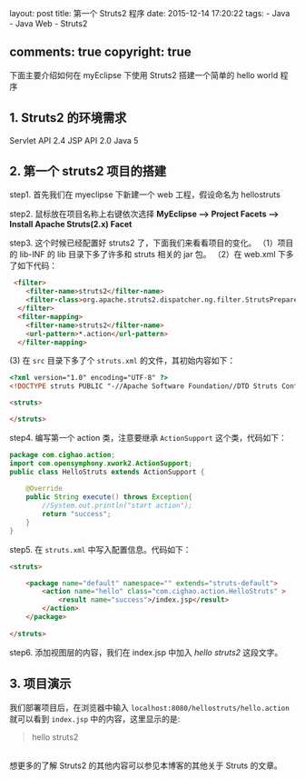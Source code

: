 layout: post
title: 第一个 Struts2 程序
date: 2015-12-14 17:20:22
tags: 
	- Java
	- Java Web
	- Struts2

comments: true
copyright: true
---


下面主要介绍如何在 myEclipse 下使用 Struts2 搭建一个简单的 hello world 程序

## 1. Struts2 的环境需求 ##
Servlet API 2.4
JSP API 2.0
Java 5

## 2. 第一个 struts2 项目的搭建 ##

step1. 首先我们在 myeclipse 下新建一个 web 工程，假设命名为 hellostruts

<!--more-->

step2. 鼠标放在项目名称上右键依次选择 **MyEclipse --> Project Facets --> Install Apache Struts(2.x) Facet**

step3. 这个时候已经配置好 struts2 了，下面我们来看看项目的变化。
（1）项目的 lib-INF 的 lib 目录下多了许多和 struts 相关的 jar 包。
（2）在 web.xml 下多了如下代码：
```html
 <filter>
    <filter-name>struts2</filter-name>
    <filter-class>org.apache.struts2.dispatcher.ng.filter.StrutsPrepareAndExecuteFilter</filter-class>
  </filter>
  <filter-mapping>
    <filter-name>struts2</filter-name>
    <url-pattern>*.action</url-pattern>
  </filter-mapping>
```
(3) 在 <code>src</code> 目录下多了个 <code>struts.xml</code> 的文件，其初始内容如下：
```html
<?xml version="1.0" encoding="UTF-8" ?>
<!DOCTYPE struts PUBLIC "-//Apache Software Foundation//DTD Struts Configuration 2.1//EN" "http://struts.apache.org/dtds/struts-2.1.dtd">

<struts>

</struts>    
```
step4. 编写第一个 action 类，注意要继承 <code>ActionSupport</code> 这个类，代码如下：
```java
package com.cighao.action;
import com.opensymphony.xwork2.ActionSupport;
public class HelloStruts extends ActionSupport {
	
	@Override
	public String execute() throws Exception{
		//System.out.println("start action");
		return "success";
	}
}
```

step5. 在 <code>struts.xml</code> 中写入配置信息。代码如下：
```html
<struts>

	<package name="default" namespace="" extends="struts-default">
		<action name="hello" class="com.cighao.action.HelloStruts" >
			<result name="success">/index.jsp</result>
		</action>
	</package>
  
</struts>    
```

step6. 添加视图层的内容，我们在 index.jsp 中加入 *hello struts2* 这段文字。

## 3. 项目演示   ##

我们部署项目后，在浏览器中输入 ```localhost:8080/hellostruts/hello.action``` 就可以看到 ```index.jsp``` 中的内容，这里显示的是:
> hello struts2 


</br>
想更多的了解 Struts2 的其他内容可以参见本博客的其他关于 Struts 的文章。